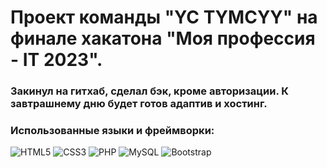 # Проект команды "YC TYMCYY" на финале хакатона "Моя профессия - IT 2023".
### Закинул на гитхаб, сделал бэк, кроме авторизации. К завтрашнему дню будет готов адаптив и хостинг.
### Использованные языки и фреймворки:
![HTML5](https://img.shields.io/badge/html5-%23E34F26.svg?style=for-the-badge&logo=html5&logoColor=white) ![CSS3](https://img.shields.io/badge/css3-%231572B6.svg?style=for-the-badge&logo=css3&logoColor=white) ![PHP](https://img.shields.io/badge/php-%23777BB4.svg?style=for-the-badge&logo=php&logoColor=white) ![MySQL](https://img.shields.io/badge/mysql-%2300f.svg?style=for-the-badge&logo=mysql&logoColor=white) ![Bootstrap](https://img.shields.io/badge/bootstrap-%23563D7C.svg?style=for-the-badge&logo=bootstrap&logoColor=white)

